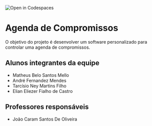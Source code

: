 ![Open in Codespaces](https://classroom.github.com/assets/open-in-codespaces-abfff4d4e15f9e1bd8274d9a39a0befe03a0632bb0f153d0ec72ff541cedbe34.svg)
# Agenda de Compromissos
O objetivo do projeto é desenvolver um software personalizado para controlar uma agenda de compromissos.

## Alunos integrantes da equipe

* Matheus Belo Santos Mello
* André Fernandez Mendes
* Tarcísio Ney Martins Filho
* Elian Eliezer Fialho de Castro


## Professores responsáveis

* João Caram Santos De Oliveira

